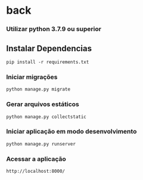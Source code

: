 # back

### Utilizar python 3.7.9 ou superior

## Instalar Dependencias
```
pip install -r requirements.txt
```

### Iniciar migrações
```
python manage.py migrate
```
### Gerar arquivos estáticos
```
python manage.py collectstatic
```

### Iniciar aplicação em modo desenvolvimento
```
python manage.py runserver
```

### Acessar a aplicação

```
http://localhost:8000/
```
